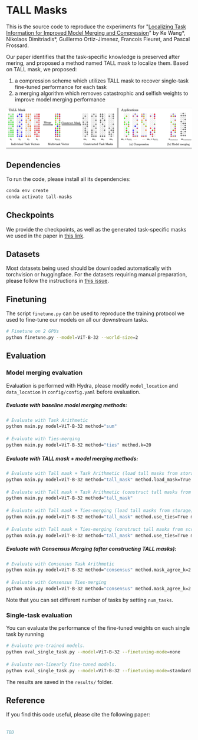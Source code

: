 # TALL Masks

This is the source code to reproduce the experiments for "[Localizing Task Information for Improved Model Merging and Compression](https://arxiv.org/abs/tbd)" by Ke Wang*, Nikolaos Dimitriadis*, Guillermo Ortiz-Jimenez, Francois Fleuret, and Pascal Frossard.

Our paper identifies that the task-specific knowledge is preserved after mering, and proposed a method named TALL mask to localize them.
Based on TALL mask, we proposed:
1) a compression scheme which utilizes TALL mask to recover single-task fine-tuned performance for each task
2) a merging algorithm which removes catastrophic and selfish weights to improve model merging performance

![](figures/illustration.png)

## Dependencies

To run the code, please install all its dependencies:
```sh
conda env create
conda activate tall-masks
```

## Checkpoints
We provide the checkpoints, as well as the generated task-specific masks we used in the paper in [this link](https://drive.google.com/drive/folders/15ParSng4d5xSdaWdBFsg1617zPXT8Dae?usp=sharing).

## Datasets
Most datasets being used should be downloaded automatically with torchvision or huggingface. For the datasets requiring manual preparation, please follow the instructions in [this issue](https://github.com/mlfoundations/task_vectors/issues/1).

## Finetuning
The script `finetune.py` can be used to reproduce the training protocol we used to fine-tune our models on all our downstream tasks.
```sh 
# Finetune on 2 GPUs
python finetune.py --model=ViT-B-32 --world-size=2 
```

## Evaluation

### Model merging evaluation

Evaluation is performed with Hydra, please modify `model_location` and `data_location` in `config/config.yaml` before evaluation.

##### Evaluate with baseline model merging methods:
```bash
# Evaluate with Task Arithmetic
python main.py model=ViT-B-32 method="sum" 

# Evaluate with Ties-merging
python main.py model=ViT-B-32 method="ties" method.k=20
```
##### Evaluate with TALL mask + model merging methods:
```bash
# Evaluate with Tall mask + Task Arithmetic (load tall masks from storage)
python main.py model=ViT-B-32 method="tall_mask" method.load_mask=True

# Evaluate with Tall mask + Task Arithmetic (construct tall masks from scratch)
python main.py model=ViT-B-32 method="tall_mask"

# Evaluate with Tall mask + Ties-merging (load tall masks from storage)
python main.py model=ViT-B-32 method="tall_mask" method.use_ties=True method.ties_agg="sum" method.load_mask=True

# Evaluate with Tall mask + Ties-merging (construct tall masks from scratch)
python main.py model=ViT-B-32 method="tall_mask" method.use_ties=True method.ties_agg="sum"
```
##### Evaluate with Consensus Merging (after constructing TALL masks):
``` bash
# Evaluate with Consensus Task Arithmetic
python main.py model=ViT-B-32 method="consensus" method.mask_agree_k=2

# Evaluate with Consensus Ties-merging
python main.py model=ViT-B-32 method="consensus" method.mask_agree_k=2 method.use_ties=True
```

Note that you can set different number of tasks by setting `num_tasks`.

### Single-task evaluation
You can evaluate the performance of the fine-tuned weights on each single task by running
```sh 
# Evaluate pre-trained models.
python eval_single_task.py --model=ViT-B-32 --finetuning-mode=none

# Evaluate non-linearly fine-tuned models.
python eval_single_task.py --model=ViT-B-32 --finetuning-mode=standard
```

The results are saved in the `results/` folder. 

## Reference
If you find this code useful, please cite the following paper:
```bibtex

TBD

```

